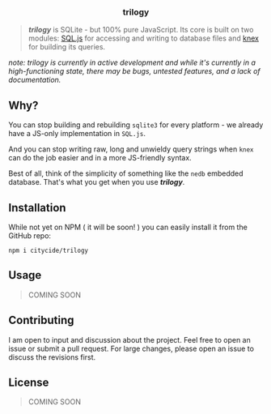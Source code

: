 ### <p align="center"><b>trilogy</b></p>

> ***trilogy*** is SQLite - but 100% pure JavaScript. Its core is built on two modules: [SQL.js][sqljs] for accessing and writing to database files and [knex][knex] for building its queries.

[sqljs]: https://github.com/kripken/sql.js
[knex]: https://github.com/tgriesser/knex

*note: trilogy is currently in active development and while it's currently in a high-functioning state, there may be bugs, untested features, and a lack of documentation.*

## Why?

You can stop building and rebuilding `sqlite3` for every platform - we already have a JS-only implementation in `SQL.js`.

And you can stop writing raw, long and unwieldy query strings when `knex` can do the job easier and in a more JS-friendly syntax.

Best of all, think of the simplicity of something like the `nedb` embedded database. That's what you get when you use ***trilogy***.

## Installation

While not yet on NPM ( it will be soon! ) you can easily install it from the GitHub repo:

`npm i citycide/trilogy`

## Usage

> COMING SOON

## Contributing

I am open to input and discussion about the project. Feel free to open an issue or submit a pull request. For large changes, please open an issue to discuss the revisions first.

## License

> COMING SOON
